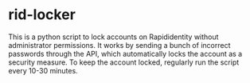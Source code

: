 # rid-locker

This is a python script to lock accounts on Rapididentity without administrator permissions. It works by sending a bunch of incorrect passwords through the API, which automatically locks the account as a security measure. To keep the account locked, regularly run the script every 10-30 minutes.
